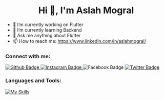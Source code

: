  <h1 align="center">Hi 👋, I'm Aslah Mogral</h1>

- 🔭 I’m currently working on Flutter
- 🌱 I’m currently learning Backend
- 💬 Ask me anything about Flutter 
- 📫 How to reach me: https://www.linkedin.com/in/aslahmogral/
  
### Connect with me:
<div id="badges">
  <a href="https://github.com/aslahmogral">
    <img src="https://img.shields.io/badge/Github-white?style=for-the-badge&logo=Github&logoColor=black" alt="Github Badge"/>
  </a>

   <a href="https://www.instagram.com/aslah_mogral/">
    <img src="https://img.shields.io/badge/Instagram-purple?style=for-the-badge&logo=instagram&logoColor=white" alt="Instagram Badge"/>
  </a>
   <!-- <a href="https://fb.com/aaxiftaj"> -->
    <img src="https://img.shields.io/badge/Facebook-blue?style=for-the-badge&logo=facebook&logoColor=white" alt="Facebook Badge"/>
  </a>
   <a href="https://twitter.com/AslahMogral">
    <img src="https://img.shields.io/badge/Twitter-blue?style=for-the-badge&logo=twitter&logoColor=white" alt="Twitter Badge"/>
  </a>
</div>

### Languages and Tools:
[![My Skills](https://skillicons.dev/icons?i=flutter,dart,nodejs,firebase,github,git,postman,figma)](https://skillicons.dev)


